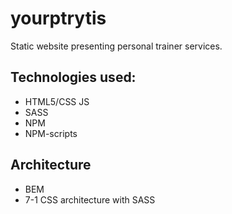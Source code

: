 # yourptrytis

Static website presenting personal trainer services.

## Technologies used:
* HTML5/CSS JS
* SASS
* NPM
* NPM-scripts 

## Architecture
* BEM
* 7-1 CSS architecture with SASS
